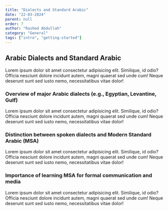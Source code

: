 ```yaml
---
title: "Dialects and Standard Arabic"
date: "22-03-2024"
parent: null
order: 7
author: "Rashed Abdullah"
category: "General"
tags: ["intro", "getting-started"]
---
```


## Arabic Dialects and Standard Arabic

Lorem ipsum dolor sit amet consectetur adipisicing elit. Similique, id
odio? Officia nesciunt dolore incidunt autem, magni quaerat sed unde cum!
Neque deserunt sunt sed iusto nemo, necessitatibus vitae dolor!

### Overview of major Arabic dialects (e.g., Egyptian, Levantine, Gulf)

Lorem ipsum dolor sit amet consectetur adipisicing elit. Similique, id
odio? Officia nesciunt dolore incidunt autem, magni quaerat sed unde cum!
Neque deserunt sunt sed iusto nemo, necessitatibus vitae dolor!

### Distinction between spoken dialects and Modern Standard Arabic (MSA)

Lorem ipsum dolor sit amet consectetur adipisicing elit. Similique, id
odio? Officia nesciunt dolore incidunt autem, magni quaerat sed unde cum!
Neque deserunt sunt sed iusto nemo, necessitatibus vitae dolor!

### Importance of learning MSA for formal communication and media

Lorem ipsum dolor sit amet consectetur adipisicing elit. Similique, id
odio? Officia nesciunt dolore incidunt autem, magni quaerat sed unde cum!
Neque deserunt sunt sed iusto nemo, necessitatibus vitae dolor!
